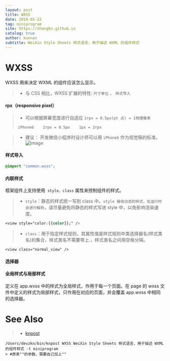```yaml
---
layout: post
title: WXSS
date: 2018-05-22
tag: miniprogram
site: https://zhangkn.github.io
catalog: true
author: kunnan
subtitle: WeiXin Style Sheets 样式语言，用于描述 WXML 的组件样式
---
```




# WXSS


WXSS 用来决定 WXML 的组件应该怎么显示。


>* 与 CSS 相比，WXSS 扩展的特性: `尺寸单位` 、 `样式导入`
>

#### rpx（responsive pixel）

>* 可以根据屏幕宽度进行自适应 `1rpx = 0.5px(pt 点) = 1物理像素`
>```
>iPhone6	1rpx = 0.5px	1px = 2rpx
>```
>

>*  建议： 开发微信小程序时设计师可以用 `iPhone6` 作为视觉稿的标准。
![image](https://wx4.sinaimg.cn/large/006tBeITgy1frjwkp5v7bj308g0d9mxm.jpg)


#### 样式导入


```css
@import "common.wxss";
```

#### 内联样式


框架组件上支持使用` style、class` 属性来控制组件的样式。

>* `style`：静态的样式统一写到 class 中。`style 接收动态的样式，在运行时会进行解析`，请尽量避免将静态的样式写进 style 中，以免影响渲染速度。
```css
<view style="color:{{color}};" />
```


>* `class`：用于指定样式规则，其属性值是样式规则中类选择器名(样式类名)的集合，样式类名不需要带上.，样式类名之间用空格分隔。
```
<view class="normal_view" />
```

#### 选择器


<script src="https://gist.github.com/zhangkn/f7376eab194b2a141b04f28e6a8bd4a6.js"></script>

#### 全局样式与局部样式


定义在 app.wxss 中的样式为全局样式，作用于每一个页面。在 page 的 wxss 文件中定义的样式为局部样式，只作用在对应的页面，并会覆盖 app.wxss 中相同的选择器。





# See Also 

>* [knpost](https://github.com/zhangkn/KNBin/blob/master/knpost) 
>
```
/Users/devzkn/bin/knpost WXSS WeiXin Style Sheets 样式语言，用于描述 WXML 的组件样式 -t miniprogram
> #原来""的参数，需要自己加上""
```


